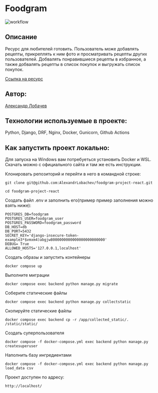 #  Foodgram
![workflow](https://github.com/AlexandrLobachev/foodgram-project-react/actions/workflows/main.yml/badge.svg)

## Описание

Ресурс для любителей готовить. Пользователь може добавлять рецепты, прикреплять к ним фото
и просматривать рецепты других пользователей. Добвалять понравившиеся рецепты в избранное, а также 
добвалять рецепты в список покупок и выгружать список покупок.

[Ссылка на ресурс](https://diplom-lobachev.ddns.net/)

## Автор:

[Александр Лобачев](https://github.com/AlexandrLobachev/)

## Технологии используемые в проекте:

Python, Django, DRF, Nginx, Docker, Gunicorn, Github Actions

## Как запустить проект локально:

Для запуска на Windows вам потребуеться установить Docker и WSL.
Скачать можно с официального сайта и там же есть инструкции.

Клонировать репозиторий и перейти в него в командной строке:
```
git clone git@github.com:AlexandrLobachev/foodgram-project-react.git
```
```
cd foodgram-project-react
```
Создать файл .env и заполнить его(пример пример заполнения можно взять ниже):
```
POSTGRES_DB=foodgram
POSTGRES_USER=foodgram_user
POSTGRES_PASSWORD=foodgram_password
DB_HOST=db
DB_PORT=5432
SECRET_KEY='django-insecure-token-example3*$vmxm4)abgjw8000000000000000000000000'
DEBUG= True 
ALLOWED_HOSTS='127.0.0.1,localhost'
```
Создать образы и запустить контейнеры
```
docker compose up
```
Выполните миграции
```
docker compose exec backend python manage.py migrate
```
Соберите статические файлы
```
docker compose exec backend python manage.py collectstatic
```
Скопируйте статические файлы
```
docker compose exec backend cp -r /app/collected_static/. /static/static/
```
Создать суперпользователя
```
docker compose -f docker-compose.yml exec backend python manage.py createsuperuser
```
Наполнить базу ингредиентами
```
docker compose -f docker-compose.yml exec backend python manage.py load_data csv
```
Проект доступен по адресу:
```
http://localhost/
```
